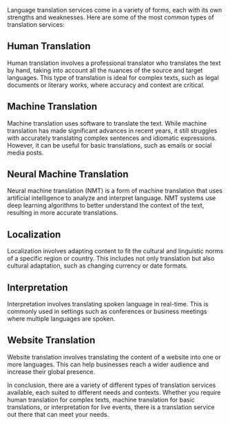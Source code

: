 
Language translation services come in a variety of forms, each with its own strengths and weaknesses. Here are some of the most common types of translation services:

Human Translation
-----------------

Human translation involves a professional translator who translates the text by hand, taking into account all the nuances of the source and target languages. This type of translation is ideal for complex texts, such as legal documents or literary works, where accuracy and context are critical.

Machine Translation
-------------------

Machine translation uses software to translate the text. While machine translation has made significant advances in recent years, it still struggles with accurately translating complex sentences and idiomatic expressions. However, it can be useful for basic translations, such as emails or social media posts.

Neural Machine Translation
--------------------------

Neural machine translation (NMT) is a form of machine translation that uses artificial intelligence to analyze and interpret language. NMT systems use deep learning algorithms to better understand the context of the text, resulting in more accurate translations.

Localization
------------

Localization involves adapting content to fit the cultural and linguistic norms of a specific region or country. This includes not only translation but also cultural adaptation, such as changing currency or date formats.

Interpretation
--------------

Interpretation involves translating spoken language in real-time. This is commonly used in settings such as conferences or business meetings where multiple languages are spoken.

Website Translation
-------------------

Website translation involves translating the content of a website into one or more languages. This can help businesses reach a wider audience and increase their global presence.

In conclusion, there are a variety of different types of translation services available, each suited to different needs and contexts. Whether you require human translation for complex texts, machine translation for basic translations, or interpretation for live events, there is a translation service out there that can meet your needs.
